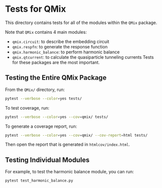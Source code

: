 Tests for QMix
==============

This directory contains tests for all of the modules within the ``QMix`` package.

Note that ``QMix`` contains 4 main modules:
   - ``qmix.circuit``: to describe the embedding circuit
   - ``qmix.respfn``: to generate the response function
   - ``qmix.harmonic_balance``: to perform harmonic balance
   - ``qmix.qtcurrent``: to calculate the quasiparticle tunneling currents
Tests for these packages are the most important.

Testing the Entire QMix Package
-------------------------------

From the ``QMix/`` directory, run:

```bash
pytest --verbose --color=yes tests/
```

To test coverage, run:

```bash
pytest --verbose --color=yes --cov=qmix/ tests/
```

To generate a coverage report, run:
```bash
pytest --verbose --color=yes --cov=qmix/ --cov-report=html tests/
```
Then open the report that is generated in ``htmlcov/index.html``.

Testing Individual Modules
--------------------------

For example, to test the harmonic balance module, you can run:

```bash
pytest test_harmonic_balance.py
```
